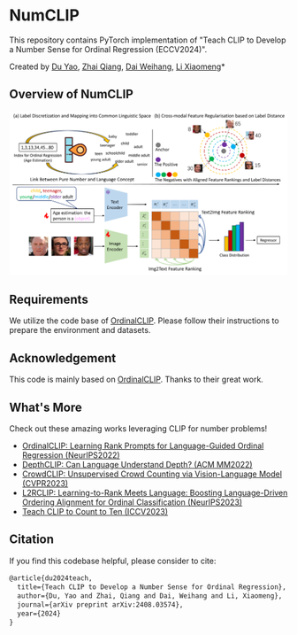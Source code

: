 # NumCLIP

This repository contains PyTorch implementation of "Teach CLIP to Develop a Number Sense for Ordinal Regression (ECCV2024)".

Created by [Du Yao](https://scholar.google.com.hk/citations?user=8krbrWsAAAAJ&hl=zh-CN), [Zhai Qiang](https://scholar.google.com.hk/citations?hl=zh-CN&user=3I5VuhUAAAAJ), [Dai Weihang](https://scholar.google.com.hk/citations?hl=zh-CN&user=4iTfHyQAAAAJ), [Li Xiaomeng](https://xmengli.github.io/)\*

## Overview of NumCLIP
![intro](figs/numclip.png)

## Requirements
We utilize the code base of [OrdinalCLIP](https://github.com/xk-huang/OrdinalCLIP). Please follow their instructions to prepare the environment and datasets.

##




## Acknowledgement
This code is mainly based on [OrdinalCLIP](https://github.com/xk-huang/OrdinalCLIP). Thanks to their great work.

## What's More
Check out these amazing works leveraging CLIP for number problems!

- [OrdinalCLIP: Learning Rank Prompts for Language-Guided Ordinal Regression (NeurIPS2022)](https://github.com/xk-huang/OrdinalCLIP)
- [DepthCLIP: Can Language Understand Depth? (ACM MM2022)](https://github.com/Adonis-galaxy/DepthCLIP?tab=readme-ov-file#depthclip-can-language-understand-depth)
- [CrowdCLIP: Unsupervised Crowd Counting via Vision-Language Model (CVPR2023)](https://github.com/dk-liang/CrowdCLIP)
- [L2RCLIP: Learning-to-Rank Meets Language: Boosting Language-Driven Ordering Alignment for Ordinal Classification (NeurIPS2023)](https://github.com/raywang335/L2RCLIP)
- [Teach CLIP to Count to Ten (ICCV2023)](https://teaching-clip-to-count.github.io/)


## Citation
If you find this codebase helpful, please consider to cite:

```
@article{du2024teach,
  title={Teach CLIP to Develop a Number Sense for Ordinal Regression},
  author={Du, Yao and Zhai, Qiang and Dai, Weihang and Li, Xiaomeng},
  journal={arXiv preprint arXiv:2408.03574},
  year={2024}
}
```
